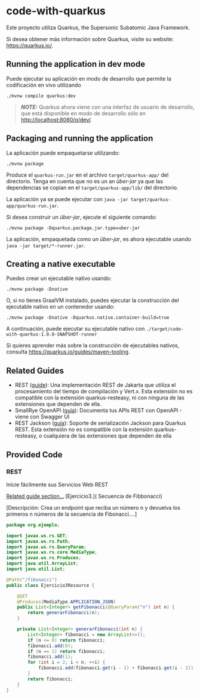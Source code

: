 # code-with-quarkus

Este proyecto utiliza Quarkus, the Supersonic Subatomic Java Framework.

Si desea obtener más información sobre Quarkus, visite su website: <https://quarkus.io/>.

## Running the application in dev mode

Puede ejecutar su aplicación en modo de desarrollo que permite la codificación en vivo utilizando

```shell script
./mvnw compile quarkus:dev
```

> **_NOTE:_**  Quarkus ahora viene con una interfaz de usuario de desarrollo, que está disponible en modo de desarrollo sólo en <http://localhost:8080/q/dev/>.

## Packaging and running the application

La aplicación puede empaquetarse utilizando:

```shell script
./mvnw package
```

Produce el `quarkus-run.jar` en el archivo `target/quarkus-app/` del directorio.
Tenga en cuenta que no es un an _über-jar_ ya que las dependencias se copian en el `target/quarkus-app/lib/` del directorio.

La aplicación ya se puede ejecutar con `java -jar target/quarkus-app/quarkus-run.jar`.

Si desea construir un _über-jar_, ejecute el siguiente comando:

```shell script
./mvnw package -Dquarkus.package.jar.type=uber-jar
```

La aplicación, empaquetada como un _über-jar_, es ahora ejecutable usando `java -jar target/*-runner.jar`.

## Creating a native executable

Puedes crear un ejecutable nativo usando:

```shell script
./mvnw package -Dnative
```

O, si no tienes GraalVM instalado, puedes ejecutar la construcción del ejecutable nativo en un contenedor usando:

```shell script
./mvnw package -Dnative -Dquarkus.native.container-build=true
```

A continuación, puede ejecutar su ejecutable nativo con `./target/code-with-quarkus-1.0.0-SNAPSHOT-runner`

Si quieres aprender más sobre la construcción de ejecutables nativos, consulta <https://quarkus.io/guides/maven-tooling>.

## Related Guides

- REST ([guide](https://quarkus.io/guides/rest)): Una implementación REST de Jakarta que utiliza el procesamiento del tiempo de compilación y Vert.x. Esta extensión no es compatible con la extensión quarkus-resteasy, ni con ninguna de las extensiones que dependen de ella.
- SmallRye OpenAPI ([guía](https://quarkus.io/guides/openapi-swaggerui)): Documenta tus APIs REST con OpenAPI - viene con Swagger UI
- REST Jackson ([guía](https://quarkus.io/guides/rest#json-serialisation)): Soporte de serialización Jackson para Quarkus REST. Esta extensión no es compatible con la extensión quarkus-resteasy, o cualquiera de las extensiones que dependen de ella

## Provided Code

### REST

Inicie fácilmente sus Servicios Web REST

[Related guide section...](https://quarkus.io/guides/getting-started-reactive#reactive-jax-rs-resources)
[Ejercicio3.]( Secuencia de Fibbonacci)

[Descripción: Crea un endpoint que reciba un número n y devuelva los primeros n números de la secuencia de Fibonacci....]

```java
package org.ejemplo;

import javax.ws.rs.GET;
import javax.ws.rs.Path;
import javax.ws.rs.QueryParam;
import javax.ws.rs.core.MediaType;
import javax.ws.rs.Produces;
import java.util.ArrayList;
import java.util.List;

@Path("/fibonacci")
public class Ejercicio3Resource {

    @GET
    @Produces(MediaType.APPLICATION_JSON)
    public List<Integer> getFibonacci(@QueryParam("n") int n) {
        return generarFibonacci(n);
    }

    private List<Integer> generarFibonacci(int n) {
        List<Integer> fibonacci = new ArrayList<>();
        if (n <= 0) return fibonacci;
        fibonacci.add(0);
        if (n == 1) return fibonacci;
        fibonacci.add(1);
        for (int i = 2; i < n; ++i) {
            fibonacci.add(fibonacci.get(i - 1) + fibonacci.get(i - 2));
        }
        return fibonacci;
    }
}
